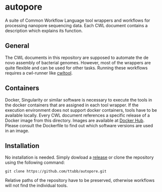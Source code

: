 # autopore
A suite of Common Workflow Language tool wrappers and workflows for processing nanopore sequencing data. Each CWL document contains a description which explains its function.
## General
The CWL documents in this repository are supposed to automate the de novo assembly of bacterial genomes. However, most of the wrappers are quite flexible and can be used for other tasks. Running these workflows requires a cwl-runner like [cwltool](https://github.com/common-workflow-language/cwltool).
## Containers
Docker, Singularity or similar software is necessary to execute the tools in the docker containers that are assigned in each tool wrapper. If the execution environment does not support docker containers, tools have to be available locally. Every CWL document references a specific release of a Docker image from this directory. Images are available at [Docker Hub](https://hub.docker.com/u/ttubb). Please consult the Dockerfile to find out which software versions are used in an image.
## Installation
No installation is needed. Simply dowload a [release](https://github.com/ttubb/autopore/releases) or clone the repository using the following command:
```
git clone https://github.com/ttubb/autopore.git
```
Relative paths of the repository have to be preserved, otherwise workflows will not find the individual tools.
